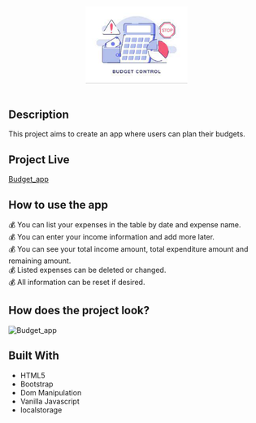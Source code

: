 <div align="center" >
 <img src='./img/budget.jpg'width='200px' ></div>
  <br>
  
  
## Description
This project aims to create an app where users can plan their budgets.

## Project Live
[Budget_app]()

## How to use the app
💰 You can list your expenses in the table by date and expense name.<br>
💰 You can enter your income information and add more later.<br>
💰 You can see your total income amount, total expenditure amount and remaining amount.<br>
💰 Listed expenses can be deleted or changed.<br>
💰 All information can be reset if desired.<br>

## How does the project look?
![Budget_app]()

## Built With
- HTML5
- Bootstrap
- Dom Manipulation
- Vanilla Javascript
- localstorage
